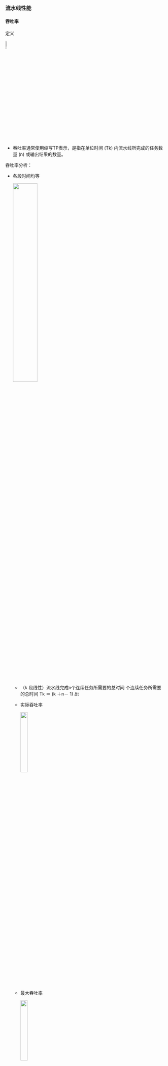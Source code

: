 ### 流水线性能

#### 吞吐率

定义

<img src="https://img-blog.csdnimg.cn/20201225151601650.png" width="8%"/>

* 吞吐率通常使用缩写TP表示，是指在单位时间 (Tk) 内流水线所完成的任务数量 (n) 或输出结果的数量。



吞吐率分析：

* 各段时间均等

  <img src="https://img-blog.csdnimg.cn/2020122515163574.png?x-oss-process=image/watermark,type_ZmFuZ3poZW5naGVpdGk,shadow_10,text_aHR0cHM6Ly9ibG9nLmNzZG4ubmV0L3dlaXhpbl80MzkzNDYwNw==,size_16,color_FFFFFF,t_70" width="40%"/>

  * （k 段线性）流水线完成n个连续任务所需要的总时间 个连续任务所需要的总时间 Tk ＝ (k ＋n－ 1) Δt

  * 实际吞吐率

    <img src="https://img-blog.csdnimg.cn/20201225151710264.png" width="22%"/>

  * 最大吞吐率

    <img src="https://img-blog.csdnimg.cn/2020122515174913.png" width="22%"/>

  * 实际吞吐率

    <img src="https://img-blog.csdnimg.cn/20201225151813453.png" width="18%" />

    * 流水线的实际吞吐率小于最大吞吐率，它除了与每个段的时间有关外，还与流水线的段数k以及输入到流水线中的任务数n等有关。
    * 只有当n>>k时，才有TP≈TP max 。

* 各段时间不全相等

  <img src="https://img-blog.csdnimg.cn/20201225151845473.png?x-oss-process=image/watermark,type_ZmFuZ3poZW5naGVpdGk,shadow_10,text_aHR0cHM6Ly9ibG9nLmNzZG4ubmV0L3dlaXhpbl80MzkzNDYwNw==,size_16,color_FFFFFF,t_70" width="40%" />

  * （k 段线性）流水线完成n个连续任务所需要的总时间为 个连续任务所需要的总时间为 Tk ＝ ∑Δti ＋ (n-1)max( Δti) 

  * 实际吞吐率

    <img src="https://img-blog.csdnimg.cn/20201225151923639.png" width="35%" />

  * 最大吞吐率

    <img src="https://img-blog.csdnimg.cn/20201225151950160.png" width="25%" />

  

  



#### 加速比

各段时间均等

* 一条 一条k 段流水线完成n个连续任务所需要的时间 个连续任务所需要的时间
  Tk = (k ＋n－1)Δt

* 顺序执行 顺序执行n个任务所需要的时间 个任务所需要的时间
  Ts = nkΔt

* 实际加速比

  <img src="https://img-blog.csdnimg.cn/20201225152018840.png"  width="11%"/>

* 最大加速比

  <img src="https://img-blog.csdnimg.cn/20201225152101460.png" width="20%" />



各段时间不全相等

* 实际加速比

  <img src="https://img-blog.csdnimg.cn/20201225152128481.png" width="30%"/>



#### 效率

定义

<img src="https://img-blog.csdnimg.cn/20201225152155957.png?x-oss-process=image/watermark,type_ZmFuZ3poZW5naGVpdGk,shadow_10,text_aHR0cHM6Ly9ibG9nLmNzZG4ubmV0L3dlaXhpbl80MzkzNDYwNw==,size_16,color_FFFFFF,t_70" width="45%" />

* 流水线中的设备实际使用时间与整个运行时间的比值
* 由于流水线有通过时间和排空时间，所以在连续完成n个任务的时间内，各段并不是满负荷地工作
* E =  n个任务实际占用的时空 / k个段总的时空区



各段时间均等

* 各段的效率 各段的效率ei相同

  <img src="https://img-blog.csdnimg.cn/20201225152243498.png"  width="30%"/>

* 整条流水线的效率

  <img src="https://img-blog.csdnimg.cn/20201225152315316.png" width="35%"/>

* 最高效率

  <img src="https://img-blog.csdnimg.cn/20201225152348712.png" width="20%" />

* 当 n>>k 时， E≈1

* 与其它指标的关系

  * 当流水线各段时间相等时，流水线的效率与吞吐率成正比
    E=TP·△t

  * 流水线的效率是流水线的实际加速比S与它的最大加速比k的比值

    E = S/K



各段时间不全相等

* 效率

  <img src="https://img-blog.csdnimg.cn/20201225152414496.png" width="30%"  />





#### 多功能流水

示例：  在下图所示的静态流水线上计算 <img src="https://img-blog.csdnimg.cn/20201225151122128.png" width="10%" />吞吐率、加速比和效率。 

<img src="https://img-blog.csdnimg.cn/20201225151224375.png" width="40%" />

* （1） 选择适合于流水线工作的算法

  * 先计算A1+B1 、A2+B2 、A3+B3 和 A4 +B4 ；
  * 再计算(A1 +B1 )×(A2 +B2 ) 和 (A3 +B3 )×(A4 +B4 )；
  * 然后求总的乘积结果。

* （2）画出时空图

  <img src="https://img-blog.csdnimg.cn/20201225151249271.png?x-oss-process=image/watermark,type_ZmFuZ3poZW5naGVpdGk,shadow_10,text_aHR0cHM6Ly9ibG9nLmNzZG4ubmV0L3dlaXhpbl80MzkzNDYwNw==,size_16,color_FFFFFF,t_70" width="50%" />

* （3）根据时空图得结果

  <img src="https://img-blog.csdnimg.cn/20201225151315689.png" width="50%" />



总结：影响（多功能）流水线性能的原因

* 多功能流水线在做某一种运算时，总有一些段是空闲的；
* 静态流水线在进行功能切换时，要等前一种运算全部流出流水线后才能进行后面的运算；
* 运算之间存在关联，后面有些运算要用到前面运算的结果；
* 流水线的工作过程有建立与排空部分。





#### 瓶颈问题

定义

* 流水线中执行时间最长的段称为流水线的瓶颈段

* 瓶颈段使得流水线性能下降

  * 各段时间均等的流水线

    <img src="https://img-blog.csdnimg.cn/20201225151342875.png" width="30%" />

  * 各段时间不全相等的流水线

    <img src="https://img-blog.csdnimg.cn/20201225151417210.png" width="25%" />





解决流水线瓶颈的方法

* 细分瓶颈段 

  <img src="https://img-blog.csdnimg.cn/20201225151442585.png" width="60%" />

* 重复设置瓶颈段 

  <img src="https://img-blog.csdnimg.cn/20201225151531189.png?x-oss-process=image/watermark,type_ZmFuZ3poZW5naGVpdGk,shadow_10,text_aHR0cHM6Ly9ibG9nLmNzZG4ubmV0L3dlaXhpbl80MzkzNDYwNw==,size_16,color_FFFFFF,t_70" width="60%" />





#### 流水设计

瓶颈问题

* 理想情况下，流水线在工作时，其中的任务是同步地每一个时钟周期往前流动一段。
* 当流水线各段不均匀时，机器的时钟周期取决于瓶颈段的延迟时间。
* 在设计流水线时，要尽可能使各段时间相等。



流水线的额外开销

* 流水寄存器需要建立时间和传输延迟
  * 建立时间：在触发写操作的时钟信号到达之前，寄存器输入必须保持稳定的时间。
  * 传输延迟：时钟信号到达后到寄存器输出可用的时间。
* 时钟偏移开销
  * 流水线中，时钟到达各流水寄存器的最大差值时间。（时钟到达各流水寄存器的时间不是完全相同)



重要结论

* 流水线并不能减少（而且一般是增加）单条指令的执行时间，但却能提高吞吐率。
* 增加流水线的深度（段数）可以提高流水线的性能。
* 流水线的深度受限于流水线的额外开销。
  * 当时钟周期小到与额外开销相同时，流水已没意义。因为这时在每一个时钟周期中已没有时间来做有用的工作。



冲突问题

* 前面产生了冲突的例子
* 流水线设计中要解决的重要问题之一


